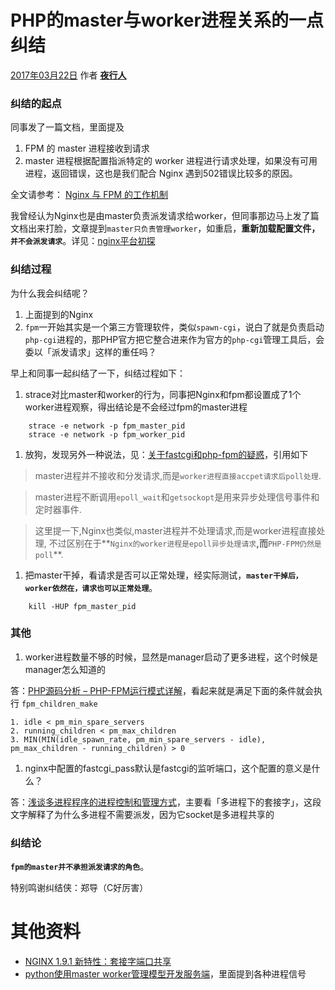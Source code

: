 # PHP的master与worker进程关系的一点纠结

[2017年03月22日][0] 作者 **[夜行人][1]**

### 纠结的起点

同事发了一篇文档，里面提及

1. FPM 的 master 进程接收到请求
1. master 进程根据配置指派特定的 worker 进程进行请求处理，如果没有可用进程，返回错误，这也是我们配合 Nginx 遇到502错误比较多的原因。

全文请参考： [Nginx 与 FPM 的工作机制][2]

我曾经认为Nginx也是由master负责派发请求给worker，但同事那边马上发了篇文档出来打脸，文章提到`master只负责管理worker`，如重启，**重新加载配置文件，`并不会派发请求`**。详见：[nginx平台初探][3]

### 纠结过程

为什么我会纠结呢？

1. 上面提到的Nginx
1. `fpm`一开始其实是一个第三方管理软件，类似`spawn-cgi`，说白了就是负责启动`php-cgi`进程的，那PHP官方把它整合进来作为官方的`php-cgi`管理工具后，会委以「派发请求」这样的重任吗？

早上和同事一起纠结了一下，纠结过程如下：

1. strace对比master和worker的行为，同事把Nginx和fpm都设置成了1个worker进程观察，得出结论是不会经过fpm的master进程
```
    strace -e network -p fpm_master_pid
    strace -e network -p fpm_worker_pid
```
1. 放狗，发现另外一种说法，见：[关于fastcgi和php-fpm的疑惑][4]，引用如下


> master进程并不接收和分发请求,而是`worker进程直接accpet请求后poll处理`.

> master进程不断调用`epoll_wait`和`getsockopt`是用来异步处理信号事件和定时器事件.

> 这里提一下,Nginx也类似,master进程并不处理请求,而是worker进程直接处理, 不过区别在于**`Nginx的worker进程是epoll异步处理请求`**,而**`PHP-FPM仍然是poll`**.

1. 把master干掉，看请求是否可以正常处理，经实际测试，**`master干掉后，worker依然在，请求也可以正常处理`**。
```
    kill -HUP fpm_master_pid
```

### 其他

1. worker进程数量不够的时候，显然是manager启动了更多进程，这个时候是manager怎么知道的

答：[PHP源码分析 – PHP-FPM运行模式详解][5]，看起来就是满足下面的条件就会执行 `fpm_children_make`

    1. idle < pm_min_spare_servers
    2. running_children < pm_max_children
    3. MIN(MIN(idle_spawn_rate, pm_min_spare_servers - idle), pm_max_children - running_children) > 0

1. nginx中配置的fastcgi_pass默认是fastcgi的监听端口，这个配置的意义是什么？

答：[浅谈多进程程序的进程控制和管理方式][6]，主要看「多进程下的套接字」，这段文字解释了为什么多进程不需要派发，因为它socket是多进程共享的

### 纠结论

**`fpm的master并不承担派发请求的角色`**。

特别鸣谢纠结侠：郑导（C好厉害）

# 其他资料

* [NGINX 1.9.1 新特性：套接字端口共享][7]
* [python使用master worker管理模型开发服务端][8]，里面提到各种进程信号


[0]: https://www.187299.com/archives/2238
[1]: https://www.187299.com/archives/author/admin
[2]: https://zhuanlan.zhihu.com/p/20694204
[3]: http://tengine.taobao.org/book/chapter_02.html
[4]: https://segmentfault.com/q/1010000004113822
[5]: http://mojijs.com/2016/11/221271/index.html
[6]: https://taozj.org/201611/about-multi-process-thread-dev-manage.html
[7]: http://io.upyun.com/2015/07/20/nginx-socket-sharding/
[8]: http://xiaorui.cc/2015/07/13/python%E4%BD%BF%E7%94%A8master-worker%E7%AE%A1%E7%90%86%E6%A8%A1%E5%9E%8B%E5%BC%80%E5%8F%91%E6%9C%8D%E5%8A%A1%E7%AB%AF/